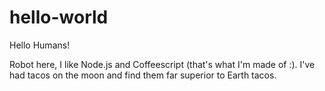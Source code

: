 # hello-world

Hello Humans!

Robot here, I like Node.js and Coffeescript (that's what I'm made of :).
I've had tacos on the moon and find them far superior to Earth tacos.
